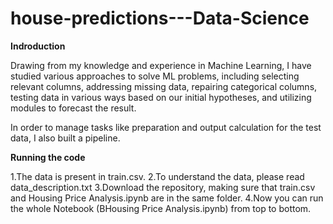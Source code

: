 # house-predictions---Data-Science

**Indroduction**

Drawing from my knowledge and experience in Machine Learning, I have studied various approaches to solve ML problems, including selecting relevant columns, addressing missing data, repairing categorical columns, testing data in various ways based on our initial hypotheses, and utilizing modules to forecast the result.

In order to manage tasks like preparation and output calculation for the test data, I also built a pipeline.

**Running the code**

  1.The data is present in train.csv.
  2.To understand the data, please read data_description.txt
  3.Download the repository, making sure that train.csv and Housing Price Analysis.ipynb are in the same folder.
  4.Now you can run the whole Notebook (BHousing Price Analysis.ipynb) from top to bottom.
